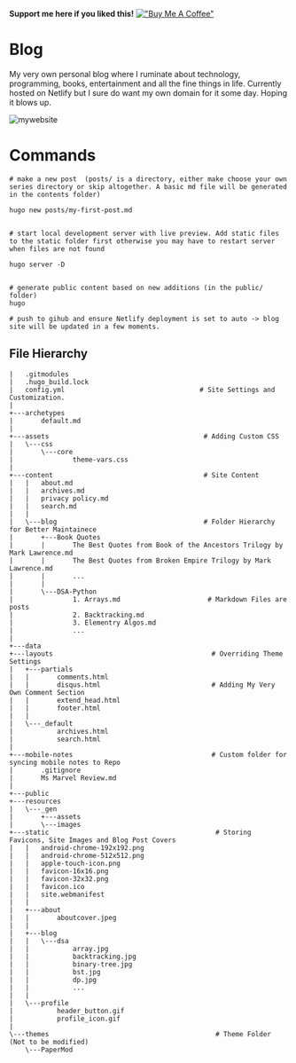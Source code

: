 **Support me here if you liked this!**
[!["Buy Me A Coffee"](https://www.buymeacoffee.com/assets/img/custom_images/orange_img.png)](https://www.buymeacoffee.com/AtharvaShah)

# Blog

My very own personal blog where I ruminate about technology, programming, books, entertainment and all the fine things in life. Currently hosted on Netlify but I sure do want my own domain for it some day. Hoping it blows up.

![mywebsite](https://user-images.githubusercontent.com/68660002/180614089-ed51c89d-7948-49f0-aa3f-6f9ef50fbdcc.JPG)

# Commands

```shell
# make a new post  (posts/ is a directory, either make choose your own series directory or skip altogether. A basic md file will be generated in the contents folder)

hugo new posts/my-first-post.md


# start local development server with live preview. Add static files to the static folder first otherwise you may have to restart server when files are not found

hugo server -D


# generate public content based on new additions (in the public/ folder)
hugo

# push to gihub and ensure Netlify deployment is set to auto -> blog site will be updated in a few moments.
```

## File Hierarchy

```shell
|   .gitmodules
|   .hugo_build.lock
|   config.yml                                  # Site Settings and Customization. 
| 
+---archetypes
|       default.md
|       
+---assets                                       # Adding Custom CSS
|   \---css
|       \---core
|               theme-vars.css 
|               
+---content                                      # Site Content
|   |   about.md
|   |   archives.md
|   |   privacy policy.md
|   |   search.md
|   |   
|   \---blog                                     # Folder Hierarchy for Better Maintainece
|       +---Book Quotes
|       |       The Best Quotes from Book of the Ancestors Trilogy by Mark Lawrence.md
|       |       The Best Quotes from Broken Empire Trilogy by Mark Lawrence.md
|       |       ...
|       |       
|       \---DSA-Python
|               1. Arrays.md                      # Markdown Files are posts
|               2. Backtracking.md
|               3. Elementry Algos.md
|               ...
|               
+---data
+---layouts                                        # Overriding Theme Settings
|   +---partials
|   |       comments.html
|   |       disqus.html                            # Adding My Very Own Comment Section
|   |       extend_head.html
|   |       footer.html
|   |       
|   \---_default
|           archives.html
|           search.html
|           
+---mobile-notes                                   # Custom folder for syncing mobile notes to Repo
|       .gitignore
|       Ms Marvel Review.md
|       
+---public
+---resources
|   \---_gen
|       +---assets
|       \---images
+---static                                          # Storing Favicons, Site Images and Blog Post Covers
|   |   android-chrome-192x192.png
|   |   android-chrome-512x512.png
|   |   apple-touch-icon.png
|   |   favicon-16x16.png
|   |   favicon-32x32.png
|   |   favicon.ico
|   |   site.webmanifest
|   |   
|   +---about
|   |       aboutcover.jpeg
|   |       
|   +---blog
|   |   \---dsa
|   |           array.jpg
|   |           backtracking.jpg
|   |           binary-tree.jpg
|   |           bst.jpg
|   |           dp.jpg
|   |           ...
|   |           
|   \---profile
|           header_button.gif
|           profile_icon.gif
|           
\---themes                                          # Theme Folder (Not to be modified)
    \---PaperMod
```
